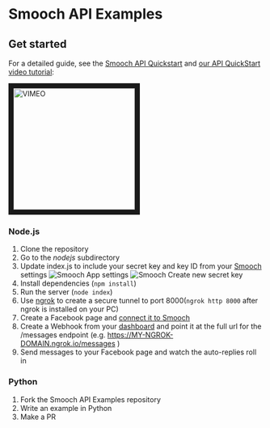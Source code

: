 # Smooch API Examples

## Get started

For a detailed guide, see the [Smooch API Quickstart](https://docs.smooch.io/guide/api-quickstart) and [our API QuickStart video tutorial](https://vimeo.com/198071401):

<a href="https://vimeo.com/198071401" target="_blank"><img src="https://i.vimeocdn.com/video/610957143.webp?mw=1800&mh=1013&q=70"
alt="VIMEO" width="240" border="10" /></a>

### Node.js

1. Clone the repository
2. Go to the _nodejs_ subdirectory
3. Update index.js to include your secret key and key ID from your [Smooch](https://app.smooch.io) settings
![Smooch App settings](http://i.imgur.com/oUlMAqz.png)
![Smooch Create new secret key](http://i.imgur.com/Yp7dlO3.png)
4. Install dependencies (`npm install`)
5. Run the server (`node index`)
6. Use [ngrok](https://ngrok.com/) to create a secure tunnel to port 8000(`ngrok http 8000` after ngrok is installed on your PC)
7. Create a Facebook page and [connect it to Smooch](https://app.smooch.io/integrations/messenger)
8. Create a Webhook from your [dashboard](https://app.smooch.io/integrations/webhook) and point it at the full url for the /messages endpoint (e.g. https://MY-NGROK-DOMAIN.ngrok.io/messages )
9. Send messages to your Facebook page and watch the auto-replies roll in

### Python

1. Fork the Smooch API Examples repository
2. Write an example in Python
3. Make a PR
